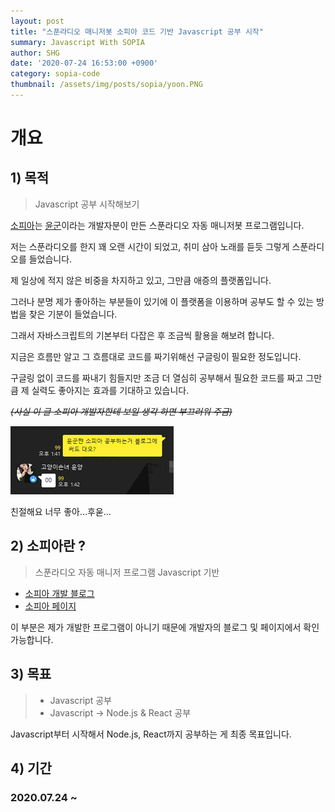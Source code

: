 ```yaml
---
layout: post
title: "스푼라디오 매니저봇 소피아 코드 기반 Javascript 공부 시작"
summary: Javascript With SOPIA
author: SHG
date: '2020-07-24 16:53:00 +0900'
category: sopia-code
thumbnail: /assets/img/posts/sopia/yoon.PNG
---
```


# 개요

## 1)  목적



> Javascript 공부 시작해보기 



[소피아](https://blog.naver.com/ifthe1201/221810647597)는 [윤군](https://github.com/Tree-Some)이라는 개발자분이 만든 스푼라디오 자동 매니저봇 프로그램입니다. 

저는 스푼라디오를 한지 꽤 오랜 시간이 되었고, 취미 삼아 노래를 듣듯 그렇게 스푼라디오를 들었습니다. 

제 일상에 적지 않은 비중을 차지하고 있고, 그만큼 애증의 플랫폼입니다. 

그러나 분명 제가 좋아하는 부분들이 있기에 이 플랫폼을 이용하며 공부도 할 수 있는 방법을 찾은 기분이 들었습니다. 

그래서 자바스크립트의 기본부터 다잡은 후 조금씩 활용을 해보려 합니다. 

지금은 흐름만 알고 그 흐름대로 코드를 짜기위해선 구글링이 필요한 정도입니다. 

구글링 없이 코드를 짜내기 힘들지만 조금 더 열심히 공부해서 필요한 코드를 짜고 그만큼 제 실력도 좋아지는 효과를 기대하고 있습니다. 

~~_(사실 이 글 소피아 개발자한테 보일 생각 하면 부끄러워 주금)_~~



![](/assets/img/posts/sopia/yoon.PNG)

친절해요 너무 좋아...후욷...



## 2)  소피아란 ?

> 스푼라디오 자동 매니저 프로그램 
> Javascript 기반

- [소피아 개발 블로그](https://blog.naver.com/ifthe1201/221810647597)
- [소피아 페이지](https://sopia-bot.github.io/)



이 부분은 제가 개발한 프로그램이 아니기 때문에 개발자의 블로그 및 페이지에서 확인 가능합니다. 



## 3)  목표 

> - Javascript 공부
> - Javascript -> Node.js & React 공부

Javascript부터 시작해서 Node.js, React까지 공부하는 게 최종 목표입니다. 





## 4)  기간 



### 2020.07.24 ~ 

